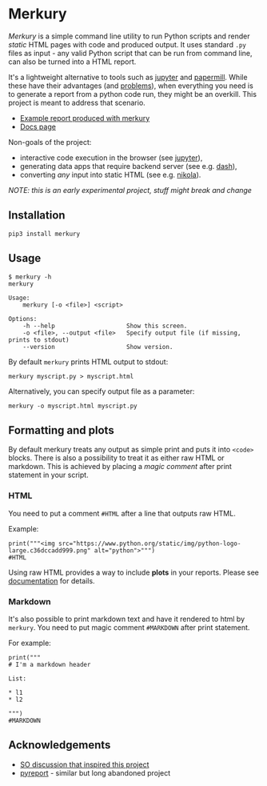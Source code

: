 # Merkury

_Merkury_ is a simple command line utility to run Python scripts and render _static_ HTML pages with code and produced output. It uses standard `.py` files as input - any valid Python script that can be run from command line, can also be turned into a HTML report.

It's a lightweight alternative to tools such as [jupyter](https://github.com/jupyter/jupyter) and [papermill](https://github.com/nteract/papermill). While these have their advantages (and [problems](https://www.youtube.com/watch?v=7jiPeIFXb6U)), when everything you need is to generate a report from a python code run, they might be an overkill. This project is meant to address that scenario.

- [Example report produced with merkury](https://ppatrzyk.github.io/merkury/examples/intro.html)
- [Docs page](https://ppatrzyk.github.io/merkury/)

Non-goals of the project:

- interactive code execution in the browser (see [jupyter](https://github.com/jupyter/jupyter)),
- generating data apps that require backend server (see e.g. [dash](https://github.com/plotly/dash)),
- converting _any_ input into static HTML (see e.g. [nikola](https://github.com/getnikola/nikola)).

_NOTE: this is an early experimental project, stuff might break and change_

## Installation

```
pip3 install merkury
```

## Usage

```
$ merkury -h
merkury

Usage:
    merkury [-o <file>] <script>

Options:
    -h --help                    Show this screen.
    -o <file>, --output <file>   Specify output file (if missing, prints to stdout)
    --version                    Show version.
```

By default `merkury` prints HTML output to stdout:

```
merkury myscript.py > myscript.html
```

Alternatively, you can specify output file as a parameter:

```
merkury -o myscript.html myscript.py
```

## Formatting and plots

By default merkury treats any output as simple print and puts it into `<code>` blocks. There is also a possibility to treat it as either raw HTML or markdown. This is achieved by placing a _magic comment_ after print statement in your script.

### HTML

You need to put a comment `#HTML` after a line that outputs raw HTML.

Example:

```
print("""<img src="https://www.python.org/static/img/python-logo-large.c36dccadd999.png" alt="python">""")
#HTML
```

Using raw HTML provides a way to include **plots** in your reports. Please see [documentation]() for details.

### Markdown

It's also possible to print markdown text and have it rendered to html by `merkury`. You need to put magic comment `#MARKDOWN` after print statement.

For example:

```
print("""
# I'm a markdown header

List:

* l1
* l2

""")
#MARKDOWN
```

## Acknowledgements

- [SO discussion that inspired this project](https://stackoverflow.com/questions/60297105/python-write-both-commands-and-their-output-to-a-file)
- [pyreport](https://github.com/joblib/pyreport) - similar but long abandoned project
